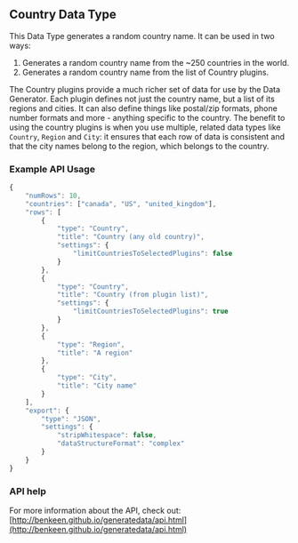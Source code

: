 ## Country Data Type

This Data Type generates a random country name. It can be used in two ways:
1. Generates a random country name from the ~250 countries in the world. 
2. Generates a random country name from the list of Country plugins. 
 
The Country plugins provide a much richer set of data for use by the Data Generator. Each plugin defines not just the 
country name, but a list of its regions and cities. It can also define things like postal/zip formats, phone number 
formats and more - anything specific to the country. The benefit to using the country plugins is when you 
use multiple, related data types like `Country`, `Region` and `City`: it ensures that each row of data is consistent 
and that the city names belong to the region, which belongs to the country. 


### Example API Usage

```javascript
{
    "numRows": 10,
    "countries": ["canada", "US", "united_kingdom"],
    "rows": [
        {
            "type": "Country",
            "title": "Country (any old country)",
            "settings": {
                "limitCountriesToSelectedPlugins": false
            }
        },
        {
            "type": "Country",
            "title": "Country (from plugin list)",
            "settings": {
                "limitCountriesToSelectedPlugins": true
            }
        },
        {
            "type": "Region",
            "title": "A region"
        },
        {
            "type": "City",
            "title": "City name"
        }
    ],
    "export": {
        "type": "JSON",
        "settings": {
            "stripWhitespace": false,
            "dataStructureFormat": "complex"
        }
    }
}
```
 
### API help

For more information about the API, check out:
[http://benkeen.github.io/generatedata/api.html](http://benkeen.github.io/generatedata/api.html)
